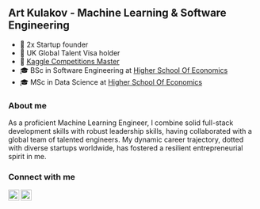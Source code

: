 ## Art Kulakov - Machine Learning & Software Engineering

- :crown: 2x Startup founder
- :crown: UK Global Talent Visa holder
- :crown: [Kaggle Competitions Master](hhttps://www.kaggle.com/artkulak)
- :mortar_board: BSc in Software Engineering at [Higher School Of Economics](https://www.hse.ru/ba/se/)
- :mortar_board: MSc in Data Science at [Higher School Of Economics](https://www.hse.ru/ma/datasci/)

### About me

As a proficient Machine Learning Engineer, I combine solid full-stack development skills with robust leadership skills, having collaborated with a global team of talented engineers. My dynamic career trajectory, dotted with diverse startups worldwide, has fostered a resilient entrepreneurial spirit in me.

### Connect with me

[<img align="left" alt="artkulakov | LinkedIn" width="22px" src="https://upload.wikimedia.org/wikipedia/commons/thumb/c/c9/Linkedin.svg/1200px-Linkedin.svg.png" />][linkedin]
[<img align="left" alt="artkulak | Kaggle" width="22px" src="https://cdn3.iconfinder.com/data/icons/logos-and-brands-adobe/512/189_Kaggle-512.png" />][kaggle]
<br />

<br />

[linkedin]: https://www.linkedin.com/in/artyom-kulakov/
[kaggle]: https://www.kaggle.com/artkulak

